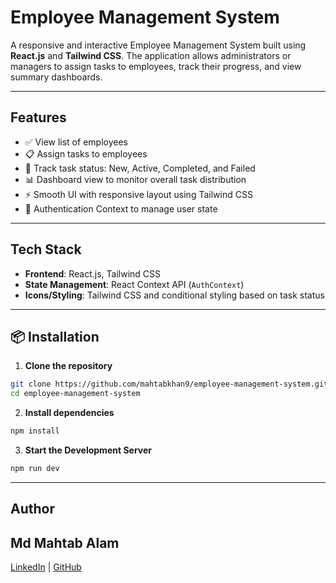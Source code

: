 # Employee Management System

A responsive and interactive Employee Management System built using **React.js** and **Tailwind CSS**. The application allows administrators or managers to assign tasks to employees, track their progress, and view summary dashboards.

---

## Features

- ✅ View list of employees
- 📋 Assign tasks to employees
- 🔄 Track task status: New, Active, Completed, and Failed
- 📊 Dashboard view to monitor overall task distribution
- ⚡ Smooth UI with responsive layout using Tailwind CSS
- 🔐 Authentication Context to manage user state

---

## Tech Stack

- **Frontend**: React.js, Tailwind CSS
- **State Management**: React Context API (`AuthContext`)
- **Icons/Styling**: Tailwind CSS and conditional styling based on task status

---

## 📦 Installation

1. **Clone the repository**

```bash
git clone https://github.com/mahtabkhan9/employee-management-system.git
cd employee-management-system
```

2. **Install dependencies**

```bash
npm install
```

3. **Start the Development Server**

```bash
npm run dev
```
---

## Author

Md Mahtab Alam
-
[LinkedIn](https://linkedin.com/in/mahtab7860) | [GitHub](https://github.com/mahtabkhan9)

